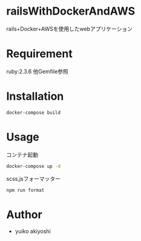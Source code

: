 # railsWithDockerAndAWS
rails+Docker+AWSを使用したwebアプリケーション

# Requirement 
ruby:2.3.6
他Gemfile参照
 
# Installation
```bash
docker-compose build
```
 
# Usage
コンテナ起動
```bash
docker-compose up -d
```

scss,jsフォーマッター
```bash
npm run format
```
 
# Author
* yuiko akiyoshi